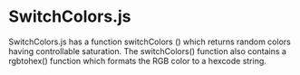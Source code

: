 # SwitchColors.js
SwitchColors.js has a function switchColors () which returns random colors having controllable saturation. 
The switchColors() function also contains a rgbtohex() function which formats the RGB color to a hexcode string.
